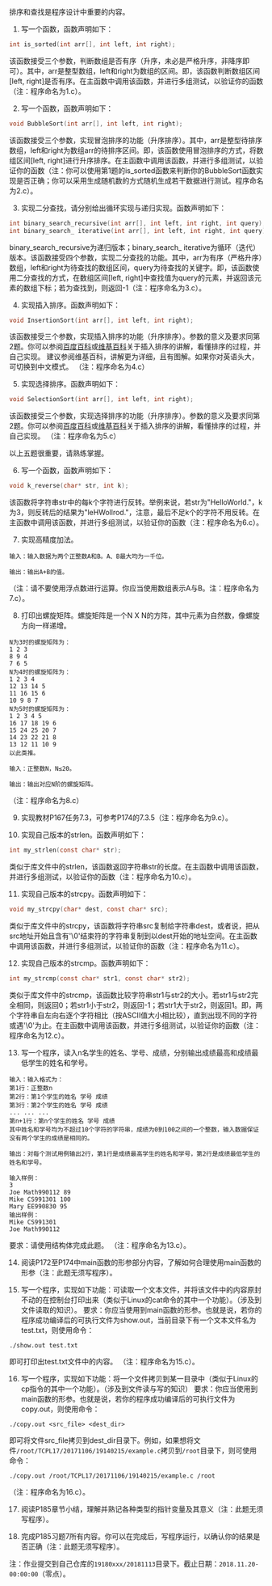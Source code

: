 排序和查找是程序设计中重要的内容。
1. 写一个函数，函数声明如下：
```c
int is_sorted(int arr[], int left, int right);
```
该函数接受三个参数，判断数组是否有序（升序，未必是严格升序，非降序即可）。其中，arr是整型数组，left和right为数组的区间。即，该函数判断数组区间[left, right]是否有序。在主函数中调用该函数，并进行多组测试，以验证你的函数（注：程序命名为1.c）。

2. 写一个函数，函数声明如下：
```c
void BubbleSort(int arr[], int left, int right);
```
该函数接受三个参数，实现冒泡排序的功能（升序排序）。其中，arr是整型待排序数组，left和right为数组arr的待排序区间。即，该函数使用冒泡排序的方式，将数组区间[left, right]进行升序排序。在主函数中调用该函数，并进行多组测试，以验证你的函数（注：你可以使用第1题的is_sorted函数来判断你的BubbleSort函数实现是否正确；你可以采用生成随机数的方式随机生成若干数据进行测试。程序命名为2.c）。

3. 实现二分查找，请分别给出循环实现与递归实现。函数声明如下：
```c
int binary_search_recursive(int arr[], int left, int right, int query);
int binary_search_ iterative(int arr[], int left, int right, int query);
```
binary_search_recursive为递归版本；binary_search_ iterative为循环（迭代）版本。该函数接受四个参数，实现二分查找的功能。其中，arr为有序（严格升序）数组，left和right为待查找的数组区间，query为待查找的关键字。即，该函数使用二分查找的方式，在数组区间[left, right]中查找值为query的元素，并返回该元素的数组下标；若为查找到，则返回-1（注：程序命名为3.c）。

4. 实现插入排序。函数声明如下：
```c
void InsertionSort(int arr[], int left, int right);
```
该函数接受三个参数，实现插入排序的功能（升序排序）。参数的意义及要求同第2题。你可以参阅[百度百科](https://baike.baidu.com/item/%E6%8F%92%E5%85%A5%E6%8E%92%E5%BA%8F/7214992?fr=aladdin)或[维基百科](https://en.wikipedia.org/wiki/Insertion_sort)关于插入排序的讲解，看懂排序的过程，并自己实现。
建议参阅维基百科，讲解更为详细，且有图解。如果你对英语头大，可切换到中文模式。
（注：程序命名为4.c）

5. 实现选择排序。函数声明如下：
```c
void SelectionSort(int arr[], int left, int right);
```
该函数接受三个参数，实现选择排序的功能（升序排序）。参数的意义及要求同第2题。你可以参阅[百度百科](https://baike.baidu.com/item/%E9%80%89%E6%8B%A9%E6%8E%92%E5%BA%8F/9762418?fr=aladdin)或[维基百科](https://en.wikipedia.org/wiki/Selection_sort)关于插入排序的讲解，看懂排序的过程，并自己实现。
（注：程序命名为5.c）


以上五题很重要，请熟练掌握。

6. 写一个函数，函数声明如下：
```c
void k_reverse(char* str, int k);
```
该函数将字符串str中的每k个字符进行反转。举例来说，若str为"HelloWorld."，k为3，则反转后的结果为"leHWollrod."，注意，最后不足k个的字符不用反转。在主函数中调用该函数，并进行多组测试，以验证你的函数（注：程序命名为6.c）。

7. 实现高精度加法。
```
输入：输入数据为两个正整数A和B。A、B最大均为一千位。
```
```
输出：输出A+B的值。
```
（注：请不要使用浮点数进行运算。你应当使用数组表示A与B。注：程序命名为7.c）。

8. 打印出螺旋矩阵。螺旋矩阵是一个N X N的方阵，其中元素为自然数，像螺旋方向一样递增。
```
N为3时的螺旋矩阵为：
1 2 3
8 9 4
7 6 5
N为4时的螺旋矩阵为：
1 2 3 4
12 13 14 5
11 16 15 6
10 9 8 7
N为5时的螺旋矩阵为：
1 2 3 4 5
16 17 18 19 6
15 24 25 20 7
14 23 22 21 8
13 12 11 10 9
以此类推。
```
```
输入：正整数N，N≤20。
```
```
输出：输出对应N阶的螺旋矩阵。
```
（注：程序命名为8.c）

9. 实现教材P167任务7.3，可参考P174的7.3.5（注：程序命名为9.c）。

10. 实现自己版本的strlen。函数声明如下：
```c
int my_strlen(const char* str);
```
类似于库文件中的strlen，该函数返回字符串str的长度。在主函数中调用该函数，并进行多组测试，以验证你的函数（注：程序命名为10.c）。

11. 实现自己版本的strcpy。函数声明如下：
```c
void my_strcpy(char* dest, const char* src);
```
类似于库文件中的strcpy，该函数将字符串src复制给字符串dest，或者说，把从src地址开始且含有'\0'结束符的字符串复制到以dest开始的地址空间。在主函数中调用该函数，并进行多组测试，以验证你的函数（注：程序命名为11.c）。

12. 实现自己版本的strcmp。函数声明如下：
```c
int my_strcmp(const char* str1, const char* str2);
```
类似于库文件中的strcmp，该函数比较字符串str1与str2的大小。若str1与str2完全相同，则返回0；若str1小于str2，则返回-1；若str1大于str2，则返回1。即，两个字符串自左向右逐个字符相比（按ASCII值大小相比较），直到出现不同的字符或遇'\0'为止。在主函数中调用该函数，并进行多组测试，以验证你的函数（注：程序命名为12.c）。

13. 写一个程序，读入n名学生的姓名、学号、成绩，分别输出成绩最高和成绩最低学生的姓名和学号。
```
输入：输入格式为：
第1行：正整数n
第2行：第1个学生的姓名 学号 成绩
第3行：第2个学生的姓名 学号 成绩
... ... ...
第n+1行：第n个学生的姓名 学号 成绩
其中姓名和学号均为不超过10个字符的字符串，成绩为0到100之间的一个整数，输入数据保证没有两个学生的成绩是相同的。
```
```
输出：对每个测试用例输出2行，第1行是成绩最高学生的姓名和学号，第2行是成绩最低学生的姓名和学号。
```
```
输入样例：
3
Joe Math990112 89
Mike CS991301 100
Mary EE990830 95
输出样例：
Mike CS991301
Joe Math990112
```
要求：请使用结构体完成此题。
（注：程序命名为13.c）。

14. 阅读P172至P174中main函数的形参部分内容，了解如何合理使用main函数的形参（注：此题无须写程序）。

15. 写一个程序，实现如下功能：可读取一个文本文件，并将该文件中的内容原封不动的在控制台打印出来（类似于Linux的cat命令的其中一个功能）。（涉及到文件读取的知识）。
要求：你应当使用到main函数的形参。也就是说，若你的程序成功编译后的可执行文件为show.out，当前目录下有一个文本文件名为test.txt，则使用命令：
```
./show.out test.txt
```
即可打印出test.txt文件中的内容。
（注：程序命名为15.c）。

16. 写一个程序，实现如下功能：将一个文件拷贝到某一目录中（类似于Linux的cp指令的其中一个功能）。（涉及到文件读与写的知识）
要求：你应当使用到main函数的形参。也就是说，若你的程序成功编译后的可执行文件为copy.out，则使用命令：
```
./copy.out <src_file> <dest_dir>
```
即可将文件src_file拷贝到dest_dir目录下。例如，如果想将文件`/root/TCPL17/20171106/19140215/example.c`拷贝到`/root`目录下，则可使用命令：
```
./copy.out /root/TCPL17/20171106/19140215/example.c /root
```
（注：程序命名为16.c）。

17. 阅读P185章节小结，理解并熟记各种类型的指针变量及其意义（注：此题无须写程序）。

18. 完成P185习题7所有内容。你可以在完成后，写程序运行，以确认你的结果是否正确（注：此题无须写程序）。

注：作业提交到自己仓库的`19180xxx/20181113`目录下。截止日期：`2018.11.20-00:00:00`（零点）。
